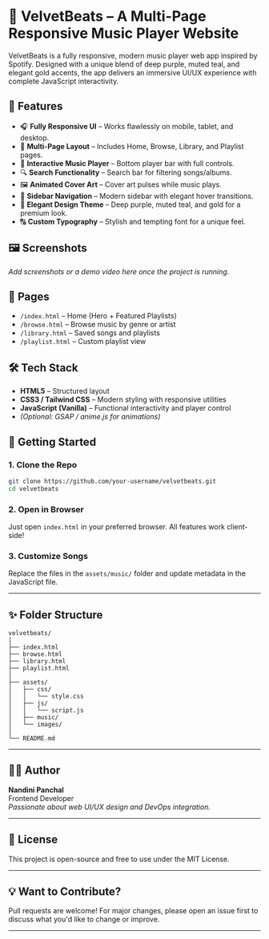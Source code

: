 
# 🎵 VelvetBeats – A Multi-Page Responsive Music Player Website

VelvetBeats is a fully responsive, modern music player web app inspired by Spotify. Designed with a unique blend of deep purple, muted teal, and elegant gold accents, the app delivers an immersive UI/UX experience with complete JavaScript interactivity.

## 🌟 Features

- 🎧 **Fully Responsive UI** – Works flawlessly on mobile, tablet, and desktop.
- 📁 **Multi-Page Layout** – Includes Home, Browse, Library, and Playlist pages.
- 🎵 **Interactive Music Player** – Bottom player bar with full controls.
- 🔍 **Search Functionality** – Search bar for filtering songs/albums.
- 🖼️ **Animated Cover Art** – Cover art pulses while music plays.
- 🧭 **Sidebar Navigation** – Modern sidebar with elegant hover transitions.
- 🎨 **Elegant Design Theme** – Deep purple, muted teal, and gold for a premium look.
- 🔠 **Custom Typography** – Stylish and tempting font for a unique feel.

## 🖼️ Screenshots

_Add screenshots or a demo video here once the project is running._

## 📂 Pages

- `/index.html` – Home (Hero + Featured Playlists)
- `/browse.html` – Browse music by genre or artist
- `/library.html` – Saved songs and playlists
- `/playlist.html` – Custom playlist view

## 🛠️ Tech Stack

- **HTML5** – Structured layout
- **CSS3 / Tailwind CSS** – Modern styling with responsive utilities
- **JavaScript (Vanilla)** – Functional interactivity and player control
- *(Optional: GSAP / anime.js for animations)*

## 🚀 Getting Started

### 1. Clone the Repo
```bash
git clone https://github.com/your-username/velvetbeats.git
cd velvetbeats
```

### 2. Open in Browser
Just open `index.html` in your preferred browser. All features work client-side!

### 3. Customize Songs
Replace the files in the `assets/music/` folder and update metadata in the JavaScript file.

---

## ✨ Folder Structure

```
velvetbeats/
│
├── index.html
├── browse.html
├── library.html
├── playlist.html
│
├── assets/
│   ├── css/
│   │   └── style.css
│   ├── js/
│   │   └── script.js
│   ├── music/
│   └── images/
│
└── README.md
```

---

## 🧑‍🎨 Author

**Nandini Panchal**  
Frontend Developer   
*Passionate about web UI/UX design and DevOps integration.*

---

## 📜 License

This project is open-source and free to use under the MIT License.

---

## 💡 Want to Contribute?

Pull requests are welcome! For major changes, please open an issue first to discuss what you'd like to change or improve.

---






